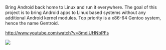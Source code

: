 Bring Android back home to Linux and run it everywhere.
The goal of this project is to bring Android apps to Linux based systems without any additional Android kernel modules.
Top priority is a x86-64 Gentoo system, hence the name Gentroid.
<p>
<a href='http://www.youtube.com/watch?v=8mdiUHNbPFs'>http://www.youtube.com/watch?v=8mdiUHNbPFs</a>
<p>
<p>
<a href='https://www.paypal.com/cgi-bin/webscr?cmd=_s-xclick&hosted_button_id=7UFSDTDPURMVA'><img src='https://www.paypalobjects.com/en_US/CH/i/btn/btn_donateCC_LG.gif' /></a>
